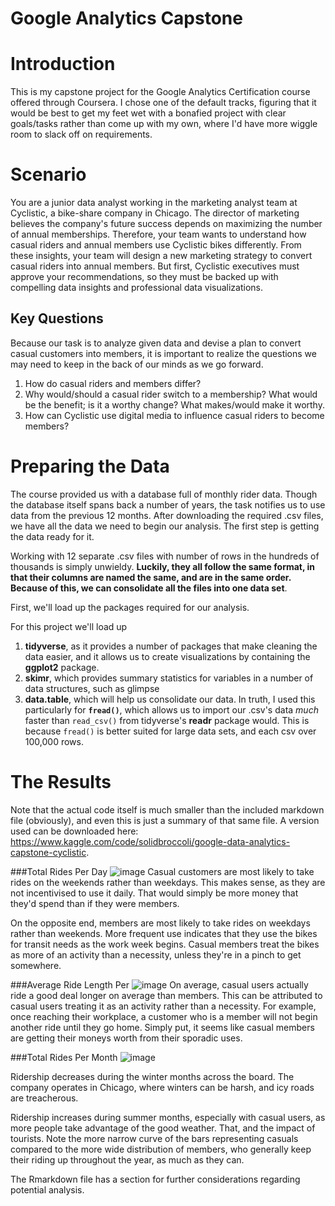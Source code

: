 # Google Analytics Capstone

# Introduction

This is my capstone project for the Google Analytics Certification course offered through Coursera. I chose one of the default tracks, figuring that it would be best to get my feet wet with a bonafied project with clear goals/tasks rather than come up with my own, where I'd have more wiggle room to slack off on requirements.

# Scenario

You are a junior data analyst working in the marketing analyst team at Cyclistic, a bike-share company in Chicago. The director of marketing believes the company's future success depends on maximizing the number of annual memberships. Therefore, your team wants to understand how casual riders and annual members use Cyclistic bikes differently. From these insights, your team will design a new marketing strategy to convert casual riders into annual members. But first, Cyclistic executives must approve your recommendations, so they must be backed up with compelling data insights and professional data visualizations.

## Key Questions

Because our task is to analyze given data and devise a plan to convert casual customers into members, it is important to realize the questions we may need to keep in the back of our minds as we go forward.

1.  How do casual riders and members differ?
2.  Why would/should a casual rider switch to a membership? What would be the benefit; is it a worthy change? What makes/would make it worthy.
3.  How can Cyclistic use digital media to influence casual riders to become members?

# Preparing the Data

The course provided us with a database full of monthly rider data. Though the database itself spans back a number of years, the task notifies us to use data from the previous 12 months. After downloading the required .csv files, we have all the data we need to begin our analysis. The first step is getting the data ready for it.

Working with 12 separate .csv files with number of rows in the hundreds of thousands is simply unwieldy. **Luckily, they all follow the same format, in that their columns are named the same, and are in the same order. Because of this, we can consolidate all the files into one data set**.

First, we'll load up the packages required for our analysis.

For this project we'll load up

1.  **tidyverse**, as it provides a number of packages that make cleaning the data easier, and it allows us to create visualizations by containing the **ggplot2** package.
2.  **skimr**, which provides summary statistics for variables in a number of data structures, such as glimpse
3.  **data.table**, which will help us consolidate our data. In truth, I used this particularly for **`fread()`**, which allows us to import our .csv's data *much* faster than `read_csv()` from tidyverse's **readr** package would. This is because `fread()` is better suited for large data sets, and each csv over 100,000 rows.

# The Results
Note that the actual code itself is much smaller than the included markdown file (obviously), and even this is just a summary of that same file. A version used can be downloaded here: https://www.kaggle.com/code/solidbroccoli/google-data-analytics-capstone-cyclistic.

###Total Rides Per Day
![image](https://user-images.githubusercontent.com/21076965/212352410-0740d734-0e45-40fd-81de-4facefab75b0.png)
Casual customers are most likely to take rides on the weekends rather than weekdays. This makes sense, as they are not incentivised to use it daily. That would simply be more money that they'd spend than if they were members.

On the opposite end, members are most likely to take rides on weekdays rather than weekends. More frequent use indicates that they use the bikes for transit needs as the work week begins. Casual members treat the bikes as more of an activity than a necessity, unless they're in a pinch to get somewhere.

###Average Ride Length Per 
![image](https://user-images.githubusercontent.com/21076965/212352543-b3d24439-dec3-4fe7-8888-f668d4400643.png)
On average, casual users actually ride a good deal longer on average than members. This can be attributed to casual users treating it as an activity rather than a necessity. For example, once reaching their workplace, a customer who is a member will not begin another ride until they go home. Simply put, it seems like casual members are getting their moneys worth from their sporadic uses.

###Total Rides Per Month
![image](https://user-images.githubusercontent.com/21076965/212352649-fc1969ad-6b51-416c-b71f-e90e4970a351.png)

Ridership decreases during the winter months across the board. The company operates in Chicago, where winters can be harsh, and icy roads are treacherous.

Ridership increases during summer months, especially with casual users, as more people take advantage of the good weather. That, and the impact of tourists. Note the more narrow curve of the bars representing casuals compared to the more wide distribution of members, who generally keep their riding up throughout the year, as much as they can.

The Rmarkdown file has a section for further considerations regarding potential analysis.
